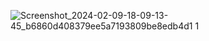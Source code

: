 ![Screenshot_2024-02-09-18-09-13-45_b6860d408379ee5a7193809be8edb4d1 1](https://github.com/dnyandip55/Lucky-Number/assets/99662234/68040201-ea98-48f0-9c5b-2c6479b8e663)
